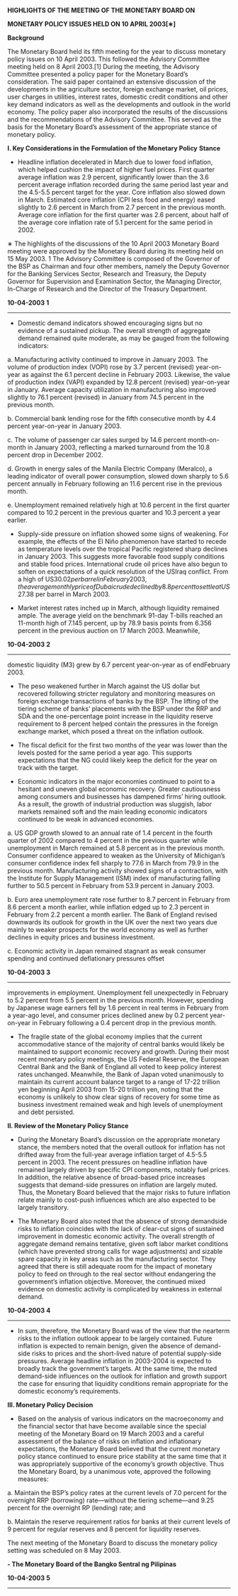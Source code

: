 **HIGHLIGHTS OF THE MEETING OF THE MONETARY BOARD ON**

**MONETARY POLICY ISSUES  HELD ON 10 APRIL 2003[∗]**


**Background**

The Monetary Board held its fifth meeting for the year to discuss
monetary policy issues on 10 April 2003. This followed the Advisory
Committee meeting held on 8 April 2003.[1] During the meeting, the
Advisory Committee presented a policy paper for the Monetary Board’s
consideration. The said paper contained an extensive discussion of the
developments in the agriculture sector, foreign exchange market, oil
prices, user charges in utilities, interest rates, domestic credit conditions
and other key demand indicators as well as the developments and
outlook in the world economy. The policy paper also incorporated the
results of the discussions and the recommendations of the Advisory
Committee. This served as the basis for the Monetary Board’s
assessment of the appropriate stance of monetary policy.

**I. Key Considerations in the Formulation of the Monetary Policy**
**Stance**

- Headline inflation decelerated in March due to lower food inflation,
which helped cushion the impact of higher fuel prices. First quarter
average inflation was 2.9 percent, significantly lower than the 3.6
percent average inflation recorded during the same period last year
and the 4.5-5.5 percent target for the year. Core inflation also slowed
down in March. Estimated core inflation (CPI less food and energy)
eased slightly to 2.6 percent in March from 2.7 percent in the previous
month. Average core inflation for the first quarter was 2.6 percent,
about half of the average core inflation rate of 5.1 percent for the
same period in 2002.

∗ The highlights of the discussions of the 10 April 2003 Monetary Board meeting were approved by
the Monetary Board during its meeting held on 15 May 2003.
1 The Advisory Committee is composed of the Governor of the BSP as Chairman and four other
members, namely the Deputy Governor for the Banking Services Sector, Research and Treasury, the
Deputy Governor for Supervision and Examination Sector, the Managing Director, In-Charge of
Research and the Director of the Treasury Department.

**10-04-2003** **1**


-----

- Domestic demand indicators showed encouraging signs but no
evidence of a sustained pickup. The overall strength of aggregate
demand remained quite moderate, as may be gauged from the
following indicators:

a. Manufacturing activity continued to improve in January 2003. The
volume of production index (VOPI) rose by 3.7 percent (revised)
year-on-year as against the 6.1 percent decline in February 2003.
Likewise, the value of production index (VAPI) expanded by 12.8
percent (revised) year-on-year in January. Average capacity
utilization in manufacturing also improved slightly to 76.1 percent
(revised) in January from 74.5 percent in the previous month.

b. Commercial bank lending rose for the fifth consecutive month by
4.4 percent year-on-year in January 2003.

c. The volume of passenger car sales surged by 14.6 percent
month-on-month in January 2003, reflecting a marked turnaround
from the 10.8 percent drop in December 2002.

d. Growth in energy sales of the Manila Electric Company (Meralco),
a leading indicator of overall power consumption, slowed down
sharply to 5.6 percent annually in February following an 11.6
percent rise in the previous month.

e. Unemployment remained relatively high at 10.6 percent in the first
quarter compared to 10.2 percent in the previous quarter and
10.3 percent a year earlier.

- Supply-side pressure on inflation showed some signs of weakening.
For example, the effects of the El Niño phenomenon have started to
recede as temperature levels over the tropical Pacific registered sharp
declines in January 2003. This suggests more favorable food supply
conditions and stable food prices. International crude oil prices have
also begun to soften on expectations of a quick resolution of the USIraq conflict. From a high of US$30.02 per barrel in February 2003,
the average monthly price of Dubai crude declined by 8.8 percent to
settle at US$27.38 per barrel in March 2003.

- Market interest rates inched up in March, although liquidity remained
ample. The average yield on the benchmark 91-day T-bills reached
an 11-month high of 7.145 percent, up by 78.9 basis points from
6.356 percent in the previous auction on 17 March 2003. Meanwhile,

**10-04-2003** **2**


-----

domestic liquidity (M3) grew by 6.7 percent year-on-year as of endFebruary 2003.

- The peso weakened further in March against the US dollar but
recovered following stricter regulatory and monitoring measures on
foreign exchange transactions of banks by the BSP. The lifting of the
tiering scheme of banks’ placements with the BSP under the RRP and
SDA and the one-percentage point increase in the liquidity reserve
requirement to 8 percent helped contain the pressures in the foreign
exchange market, which posed a threat on the inflation outlook.

- The fiscal deficit for the first two months of the year was lower than
the levels posted for the same period a year ago. This supports
expectations that the NG could likely keep the deficit for the year on
track with the target.

- Economic indicators in the major economies continued to point to a
hesitant and uneven global economic recovery. Greater cautiousness
among consumers and businesses has dampened firms’ hiring
outlook. As a result, the growth of industrial production was sluggish,
labor markets remained soft and the main leading economic indicators
continued to be weak in advanced economies.

a. US GDP growth slowed to an annual rate of 1.4 percent in the
fourth quarter of 2002 compared to 4 percent in the previous
quarter while unemployment in March remained at 5.8 percent as
in the previous month. Consumer confidence appeared to
weaken as the University of Michigan’s consumer confidence
index fell sharply to 77.6 in March from 79.9 in the previous
month. Manufacturing activity showed signs of a contraction, with
the Institute for Supply Management (ISM) index of manufacturing
falling further to 50.5 percent in February from 53.9 percent in
January 2003.

b. Euro area unemployment rate rose further to 8.7 percent in
February from 8.6 percent a month earlier, while inflation edged
up to 2.3 percent in February from 2.2 percent a month earlier.
The Bank of England revised downwards its outlook for growth in
the UK over the next two years due mainly to weaker prospects
for the world economy as well as further declines in equity prices
and business investment.

c. Economic activity in Japan remained stagnant as weak consumer
spending and continued deflationary pressures offset

**10-04-2003** **3**


-----

improvements in employment. Unemployment fell unexpectedly in
February to 5.2 percent from 5.5 percent in the previous month.
However, spending by Japanese wage earners fell by 1.6 percent
in real terms in February  from a year-ago level, and consumer
prices declined anew by 0.2 percent year-on-year in February
following a 0.4 percent drop in the previous month.

- The fragile state of the global economy implies that the current
accommodative stance of the majority of central banks would likely be
maintained to support economic recovery and growth. During their
most recent monetary policy meetings, the US Federal Reserve, the
European Central Bank and the Bank of England all voted to keep
policy interest rates unchanged. Meanwhile, the Bank of Japan voted
unanimously to maintain its current account balance target to a
range of 17-22 trillion yen beginning April 2003 from 15-20 trillion
yen, noting that the economy is unlikely to show clear signs of
recovery for some time as business investment remained weak and
high levels of unemployment and debt persisted.

**II. Review of the Monetary Policy Stance**

- During the Monetary Board’s discussion on the appropriate monetary
stance, the members noted that the overall outlook for inflation has
not drifted away from the full-year average inflation target of 4.5-5.5
percent in 2003. The recent pressures on headline inflation have
remained largely driven by specific CPI components, notably fuel
prices. In addition, the relative absence of broad-based price
increases suggests that demand-side pressures on inflation are
largely muted. Thus, the Monetary Board believed that the major
risks to future inflation relate mainly to cost-push influences which are
also expected to be largely transitory.

- The Monetary Board also noted that the absence of strong demandside risks to inflation coincides with the lack of clear-cut signs of
sustained improvement in domestic economic activity. The overall
strength of aggregate demand remains tentative, given soft labor
market conditions (which have prevented strong calls for wage
adjustments) and sizable spare capacity in key areas such as the
manufacturing sector. They agreed that there is still adequate room
for the impact of monetary policy to feed on through to the real sector
without endangering the government’s inflation objective. Moreover,
the continued mixed evidence on domestic activity is complicated by
weakness in external demand.

**10-04-2003** **4**


-----

- In sum, therefore, the Monetary Board was of the view that the nearterm risks to the inflation outlook appear to be largely contained.
Future inflation is expected to remain benign, given the absence of
demand-side risks to prices and the short-lived nature of potential
supply-side pressures. Average headline inflation in 2003-2004 is
expected to broadly track the government’s targets. At the same time,
the muted demand-side influences on the outlook for inflation and
growth support the case for ensuring that liquidity conditions remain
appropriate for the domestic economy’s requirements.

**III.  Monetary Policy Decision**

- Based on the analysis of various indicators on the macroeconomy and
the financial sector that have become available since the special
meeting of the Monetary Board on 19 March 2003 and a careful
assessment of the balance of risks on inflation and inflationary
expectations, the Monetary Board believed that the current monetary
policy stance continued to ensure price stability at the same time that
it was appropriately supportive of the economy’s growth objective.
Thus the Monetary Board, by a unanimous vote, approved the
following measures:

a. Maintain the BSP’s policy rates at the current levels of 7.0
percent for the overnight RRP (borrowing) rate—without the
tiering scheme—and 9.25 percent for the overnight RP (lending)
rate; and

b. Maintain the reserve requirement ratios for banks at their current
levels of 9 percent for regular reserves and 8 percent for liquidity
reserves.

The next meeting of the Monetary Board to discuss the monetary
policy setting was scheduled on 8 May 2003.

**- The Monetary Board of the Bangko Sentral ng Pilipinas**

**10-04-2003** **5**


-----

